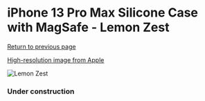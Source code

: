# iPhone 13 Pro Max Silicone Case with MagSafe - Lemon Zest

[Return to previous page](/iphone_13)

[High-resolution image from Apple](https://store.storeimages.cdn-apple.com/8756/as-images.apple.com/is/MN6A3?wid=4500&hei=4500&fmt=png)

<div style="width: 384px"><img src="/everysource/MN6A3.png" alt="Lemon Zest"></div>

### Under construction
